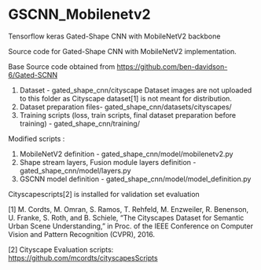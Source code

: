 # GSCNN_Mobilenetv2
Tensorflow keras Gated-Shape CNN with MobileNetV2 backbone

Source code for Gated-Shape CNN with MobileNetV2 implementation.

Base Source code obtained from https://github.com/ben-davidson-6/Gated-SCNN


1. Dataset - gated_shape_cnn/cityscape
   Dataset images are not uploaded to this folder as Cityscape dataset[1] is not meant for distribution.
2. Dataset preparation files- gated_shape_cnn/datasets/cityscapes/ 
3. Training scripts (loss, train scripts, final dataset preparation before training) -  gated_shape_cnn/training/

Modified scripts :
1. MobileNetV2 definition - gated_shape_cnn/model/mobilenetv2.py
2. Shape stream layers, Fusion module layers definition - gated_shape_cnn/model/layers.py
3. GSCNN model definition - gated_shape_cnn/model/model_definition.py


Cityscapescripts[2] is installed for validation set evaluation


[1] M. Cordts, M. Omran, S. Ramos, T. Rehfeld, M. Enzweiler, R. Benenson, U. Franke, S. Roth, and B. Schiele, “The Cityscapes Dataset for Semantic Urban Scene Understanding,” in Proc. of the IEEE Conference on Computer Vision and Pattern Recognition (CVPR), 2016.

[2] Cityscape Evaluation scripts:  https://github.com/mcordts/cityscapesScripts
